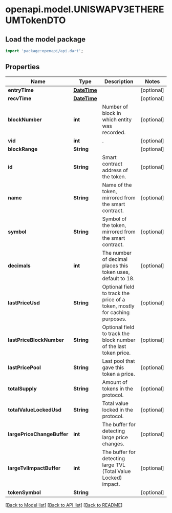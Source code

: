 # openapi.model.UNISWAPV3ETHEREUMTokenDTO

## Load the model package
```dart
import 'package:openapi/api.dart';
```

## Properties
Name | Type | Description | Notes
------------ | ------------- | ------------- | -------------
**entryTime** | [**DateTime**](DateTime.md) |  | [optional] 
**recvTime** | [**DateTime**](DateTime.md) |  | [optional] 
**blockNumber** | **int** | Number of block in which entity was recorded. | [optional] 
**vid** | **int** | . | [optional] 
**blockRange** | **String** |  | [optional] 
**id** | **String** | Smart contract address of the token. | [optional] 
**name** | **String** | Name of the token, mirrored from the smart contract. | [optional] 
**symbol** | **String** | Symbol of the token, mirrored from the smart contract. | [optional] 
**decimals** | **int** | The number of decimal places this token uses, default to 18. | [optional] 
**lastPriceUsd** | **String** | Optional field to track the price of a token, mostly for caching purposes. | [optional] 
**lastPriceBlockNumber** | **String** | Optional field to track the block number of the last token price. | [optional] 
**lastPricePool** | **String** | Last pool that gave this token a price. | [optional] 
**totalSupply** | **String** | Amount of tokens in the protocol. | [optional] 
**totalValueLockedUsd** | **String** | Total value locked in the protocol. | [optional] 
**largePriceChangeBuffer** | **int** | The buffer for detecting large price changes. | [optional] 
**largeTvlImpactBuffer** | **int** | The buffer for detecting large TVL (Total Value Locked) impact. | [optional] 
**tokenSymbol** | **String** |  | [optional] 

[[Back to Model list]](../README.md#documentation-for-models) [[Back to API list]](../README.md#documentation-for-api-endpoints) [[Back to README]](../README.md)


